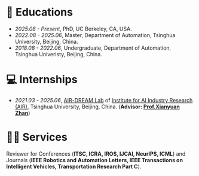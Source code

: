 
# 📖 Educations
- *2025.08 - Present*, PhD, UC Berkeley, CA, USA.
- *2022.08 - 2025.06*, Master, Department of Automation, Tsinghua University, Beijing, China.
- *2018.08 - 2022.06*, Undergraduate, Department of Automation, Tsinghua Univeristy, Beijing, China.
<!-- - *2015.08 - 2018.06*, High School Attached to Northeast Normal University, Changchun, Jilin, China. -->

# 💻 Internships
- *2021.03 - 2025.06*, [AIR-DREAM Lab](https://air-dream.netlify.app/) of [Institute for AI Industry Research (AIR)](https://air.tsinghua.edu.cn/), Tsinghua University, Beijing, China. (**Advisor: [Prof.Xianyuan Zhan](http://zhanxianyuan.xyz/)**)
<!-- - *2024.06 - Present*, [SU Lab](https://cseweb.ucsd.edu/~haosu/index.html), UCSD, San Diego, USA. (**Advisor: [Prof. Hao Su](https://cseweb.ucsd.edu/~haosu/)**) -->

# 🧑‍🎨 Services
Reviewer for Conferences (**ITSC, ICRA, IROS, IJCAI, NeurIPS, ICML**) and Journals (**IEEE Robotics and Automation Letters, IEEE Transactions on Intelligent Vehicles, Transportation Research Part C**).
